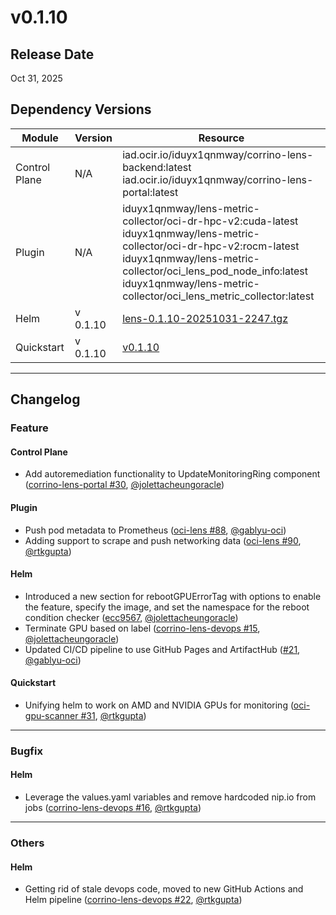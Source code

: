 # v0.1.10
## Release Date
Oct 31, 2025

## Dependency Versions

| Module       | Version  | Resource                                                                                                                                                                                                                                                              |
| ------------- | -------- | ----------------------------------------------------------------------------------------------------------------------------------------------------------------------------------------------------------------------------------------------------------------------- |
| Control Plane | N/A      | iad.ocir.io/iduyx1qnmway/corrino-lens-backend:latest<br>iad.ocir.io/iduyx1qnmway/corrino-lens-portal:latest                                                                                                                                                             |
| Plugin        | N/A      | iduyx1qnmway/lens-metric-collector/oci-dr-hpc-v2:cuda-latest<br>iduyx1qnmway/lens-metric-collector/oci-dr-hpc-v2:rocm-latest<br>iduyx1qnmway/lens-metric-collector/oci_lens_pod_node_info:latest<br>iduyx1qnmway/lens-metric-collector/oci_lens_metric_collector:latest |
| Helm          | v 0.1.10 | [lens-0.1.10-20251031-2247.tgz](https://github.com/oci-ai-incubations/corrino-lens-devops/blob/main/docs/lens-0.1.10-20251031-2247.tgz "lens-0.1.10-20251031-2247.tgz")                                                                                                 |
| Quickstart    | v 0.1.10 | [v0.1.10](https://github.com/oracle-quickstart/oci-gpu-scanner/releases/download/v0.1.10/oci-gpu-scanner-deploy.zip)                                                                                                                                                    |

----
## Changelog
### Feature
#### Control Plane
- Add autoremediation functionality to UpdateMonitoringRing component ([corrino-lens-portal #30](https://github.com/oci-ai-incubations/corrino-lens-portal/pull/30), [@jolettacheungoracle](https://github.com/jolettacheungoracle))

#### Plugin
- Push pod metadata to Prometheus ([oci-lens #88](https://github.com/oci-ai-incubations/oci-lens/pull/88), [@gablyu-oci](https://github.com/gablyu-oci))
- Adding support to scrape and push networking data ([oci-lens #90](https://github.com/oci-ai-incubations/oci-lens/pull/90/files), [@rtkgupta](https://github.com/rtkgupta))

#### Helm
- Introduced a new section for rebootGPUErrorTag with options to enable the feature, specify the image, and set the namespace for the reboot condition checker ([ecc9567](https://github.com/oci-ai-incubations/corrino-lens-devops/commit/ecc95675644276afa382eba7fbddb59ba749c50f), [@jolettacheungoracle](https://github.com/jolettacheungoracle))
- Terminate GPU based on label ([corrino-lens-devops #15](https://github.com/oci-ai-incubations/corrino-lens-devops/pull/15), [@jolettacheungoracle](https://github.com/jolettacheungoracle))
- Updated CI/CD pipeline to use GitHub Pages and ArtifactHub ([#21](https://github.com/oci-ai-incubations/corrino-lens-devops/pull/21), [@gablyu-oci](https://github.com/gablyu-oci))

#### Quickstart
- Unifying helm to work on AMD and NVIDIA GPUs for monitoring ([oci-gpu-scanner #31](https://github.com/oracle-quickstart/oci-gpu-scanner/pull/31), [@rtkgupta](https://github.com/rtkgupta))
----
### Bugfix
#### Helm
- Leverage the values.yaml variables and remove hardcoded nip.io from jobs ([corrino-lens-devops #16](https://github.com/oci-ai-incubations/corrino-lens-devops/pull/16), [@rtkgupta](https://github.com/rtkgupta))

----
### Others

#### Helm
- Getting rid of stale devops code, moved to new GitHub Actions and Helm pipeline ([corrino-lens-devops #22](https://github.com/oci-ai-incubations/corrino-lens-devops/pull/22), [@rtkgupta](https://github.com/rtkgupta))
